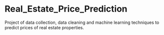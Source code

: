 # Real_Estate_Price_Prediction
Project of data collection, data cleaning and machine learning techniques to predict prices of real estate properties.
